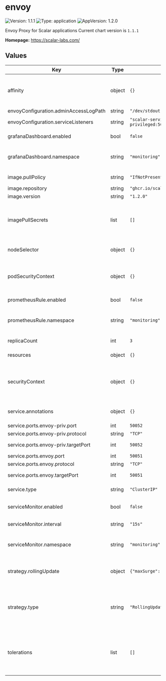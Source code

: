 # envoy

![Version: 1.1.1](https://img.shields.io/badge/Version-1.1.1-informational?style=flat-square)  ![Type: application](https://img.shields.io/badge/Type-application-informational?style=flat-square)  ![AppVersion: 1.2.0](https://img.shields.io/badge/AppVersion-1.2.0-informational?style=flat-square)

Envoy Proxy for Scalar applications
Current chart version is `1.1.1`

**Homepage:** <https://scalar-labs.com/>

## Values

| Key | Type | Default | Description |
|-----|------|---------|-------------|
| affinity | object | `{}` | the affinity/anti-affinity feature, greatly expands the types of constraints you can express |
| envoyConfiguration.adminAccessLogPath | string | `"/dev/stdout"` | admin log path |
| envoyConfiguration.serviceListeners | string | `"scalar-service:50051,scalar-privileged:50052"` | list of service name and port |
| grafanaDashboard.enabled | bool | `false` | enable grafana dashboard |
| grafanaDashboard.namespace | string | `"monitoring"` | which namespace grafana dashboard is located. by default monitoring |
| image.pullPolicy | string | `"IfNotPresent"` | Specify a imagePullPolicy |
| image.repository | string | `"ghcr.io/scalar-labs/scalar-envoy"` | Docker image |
| image.version | string | `"1.2.0"` |  |
| imagePullSecrets | list | `[]` | Optionally specify an array of imagePullSecrets. Secrets must be manually created in the namespace. |
| nodeSelector | object | `{}` | nodeSelector is form of node selection constraint |
| podSecurityContext | object | `{}` | PodSecurityContext holds pod-level security attributes and common container settings |
| prometheusRule.enabled | bool | `false` | enable rules for prometheus |
| prometheusRule.namespace | string | `"monitoring"` | which namespace prometheus is located. by default monitoring |
| replicaCount | int | `3` | number of replicas to deploy |
| resources | object | `{}` | resources allowed to the pod |
| securityContext | object | `{}` | Setting security context at the pod applies those settings to all containers in the pod |
| service.annotations | object | `{}` | Service annotations, e.g: prometheus, etc. |
| service.ports.envoy-priv.port | int | `50052` | nvoy public port |
| service.ports.envoy-priv.protocol | string | `"TCP"` | envoy protocol |
| service.ports.envoy-priv.targetPort | int | `50052` | envoy k8s internal name |
| service.ports.envoy.port | int | `50051` | envoy public port |
| service.ports.envoy.protocol | string | `"TCP"` | envoy protocol |
| service.ports.envoy.targetPort | int | `50051` | envoy k8s internal name |
| service.type | string | `"ClusterIP"` | service types in kubernetes |
| serviceMonitor.enabled | bool | `false` | enable metrics collect with prometheus |
| serviceMonitor.interval | string | `"15s"` | custom interval to retrieve the metrics |
| serviceMonitor.namespace | string | `"monitoring"` | which namespace prometheus is located. by default monitoring |
| strategy.rollingUpdate | object | `{"maxSurge":"25%","maxUnavailable":"25%"}` | The number of pods that can be unavailable during the update process |
| strategy.type | string | `"RollingUpdate"` | New pods are added gradually, and old pods are terminated gradually, e.g: Recreate or RollingUpdate |
| tolerations | list | `[]` | Tolerations are applied to pods, and allow (but do not require) the pods to schedule onto nodes with matching taints. |
